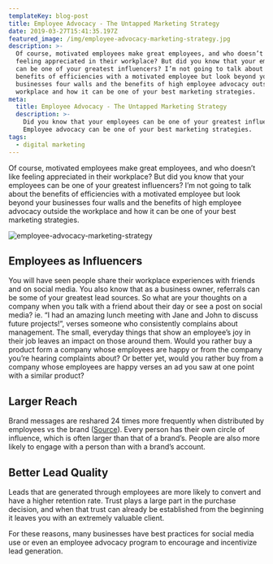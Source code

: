 ```yaml
---
templateKey: blog-post
title: Employee Advocacy - The Untapped Marketing Strategy
date: 2019-03-27T15:41:35.197Z
featured_image: /img/employee-advocacy-marketing-strategy.jpg
description: >-
  Of course, motivated employees make great employees, and who doesn’t like
  feeling appreciated in their workplace? But did you know that your employees
  can be one of your greatest influencers? I’m not going to talk about the
  benefits of efficiencies with a motivated employee but look beyond your
  businesses four walls and the benefits of high employee advocacy outside the
  workplace and how it can be one of your best marketing strategies.
meta:
  title: Employee Advocacy - The Untapped Marketing Strategy
  description: >-
    Did you know that your employees can be one of your greatest influencers?
    Employee advocacy can be one of your best marketing strategies.
tags:
  - digital marketing
---
```

Of course, motivated employees make great employees, and who doesn’t like feeling appreciated in their workplace? But did you know that your employees can be one of your greatest influencers? I’m not going to talk about the benefits of efficiencies with a motivated employee but look beyond your businesses four walls and the benefits of high employee advocacy outside the workplace and how it can be one of your best marketing strategies.

![employee-advocacy-marketing-strategy](/img/employee-advocacy-marketing-strategy-sm.jpg "employee-advocacy-marketing-strategy")

## Employees as Influencers

You will have seen people share their workplace experiences with friends and on social media. You also know that as a business owner, referrals can be some of your greatest lead sources. So what are your thoughts on a company when you talk with a friend about their day or see a post on social media? ie. “I had an amazing lunch meeting with Jane and John to discuss future projects!”, verses someone who consistently complains about management. The small, everyday things that show an employee’s joy in their job leaves an impact on those around them. Would you rather buy a product form a company whose employees are happy or from the company you’re hearing complaints about? Or better yet, would you rather buy from a company whose employees are happy verses an ad you saw at one point with a similar product?



## Larger Reach

Brand messages are reshared 24 times more frequently when distributed by employees vs the brand ([Source](https://nealschaffer.com/10-stats-that-prove-the-importance-of-employee-advocacy-in-todays-digital-world/)). Every person has their own circle of influence, which is often larger than that of a brand’s. People are also more likely to engage with a person than with a brand’s account.



## Better Lead Quality

Leads that are generated through employees are more likely to convert and have a higher retention rate. Trust plays a large part in the purchase decision, and when that trust can already be established from the beginning it leaves you with an extremely valuable client.



For these reasons, many businesses have best practices for social media use or even an employee advocacy program to encourage and incentivize lead generation.
